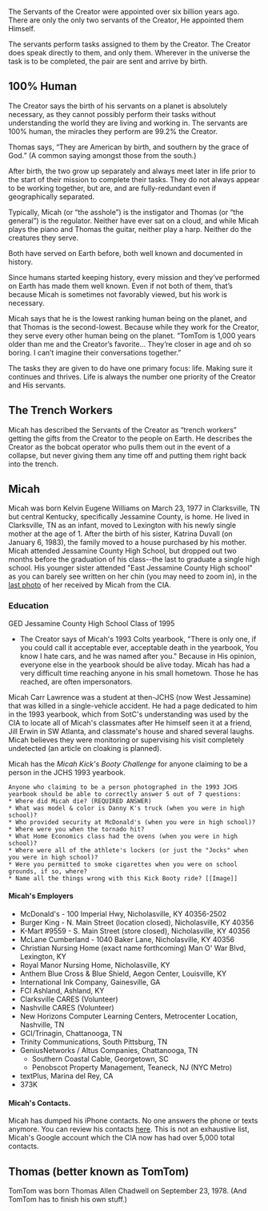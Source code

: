 The Servants of the Creator were appointed over six billion years ago. There are only the only two servants of the Creator, He appointed them Himself. 

The servants perform tasks assigned to them by the Creator. The Creator does speak directly to them, and only them. Wherever in the universe the task is to be completed, the pair are sent and arrive by birth.

## 100% Human
The Creator says the birth of his servants on a planet is absolutely necessary, as they cannot possibly perform their tasks without understanding the world they are living and working in. The servants are 100% human, the miracles they perform are 99.2% the Creator. 

Thomas says, “They are American by birth, and southern by the grace of God.” (A common saying amongst those from the south.)

After birth, the two grow up separately and always meet later in life prior to the start of their mission to complete their tasks. They do not always appear to be working together, but are, and are fully-redundant even if geographically separated. 

Typically, Micah (or “the asshole”) is the instigator and Thomas (or “the general”) is the regulator. Neither have ever sat on a cloud, and while Micah plays the piano and Thomas the guitar, neither play a harp. Neither do the creatures they serve. 

Both have served on Earth before, both well known and documented in history. 

Since humans started keeping history, every mission and they’ve performed on Earth has made them well known. Even if not both of them, that’s because Micah is sometimes not favorably viewed, but his work is necessary. 

Micah says that he is the lowest ranking human being on the planet, and that Thomas is the second-lowest. Because while they work for the Creator, they serve every other human being on the planet. “TomTom is 1,000 years older than me and the Creator’s favorite… They’re closer in age and oh so boring. I can’t imagine their conversations together.”

The tasks they are given to do have one primary focus: life. Making sure it continues and thrives. Life is always the number one priority of the Creator and His servants. 

## The Trench Workers 
Micah has described the Servants of the Creator as “trench workers” getting the gifts from the Creator to the people on Earth. He describes the Creator as the bobcat operator who pulls them out in the event of a collapse, but never giving them any time off and putting them right back into the trench. 

## Micah 
Micah was born Kelvin Eugene Williams on March 23, 1977 in Clarksville, TN but central Kentucky, specifically Jessamine County, is home.  He lived in Clarksville, TN as an infant, moved to Lexington with his newly single mother at the age of 1.  After the birth of his sister, Katrina Duvall (on January 6, 1983), the family moved to a house purchased by his mother.  Micah attended Jessamine County High School, but dropped out two months before the graduation of his class--the last to graduate a single high school.  His younger sister attended "East Jessamine County High school" as you can barely see written on her chin (you may need to zoom in), in the [last photo](https://github.com/Mission23/Mission23/blob/master/assets/karrington_katrina.jpg) of her received by Micah from the CIA.

### Education
GED
Jessamine County High School
Class of 1995
* The Creator says of Micah's 1993 Colts yearbook, "There is only one, if you could call it acceptable ever, acceptable death in the yearbook, You know I hate cars, and he was named after you."  Because in His opinion, everyone else in the yearbook should be alive today.  Micah has had a very difficult time reaching anyone in his small hometown.  Those he has reached, are often impersonators.  

Micah Carr Lawrence was a student at then-JCHS (now West Jessamine) that was killed in a single-vehicle accident.  He had a page dedicated to him in the 1993 yearbook, which from SotC's understanding was used by the CIA to locate all of Micah's classmates after He himself seen it at a friend, Jill Erwin in SW Atlanta, and classmate's house and shared several laughs.  Micah believes they were monitoring or supervising his visit completely undetected (an article on cloaking is planned).

Micah has the _Micah Kick's Booty Challenge_ for anyone claiming to be a person in the JCHS 1993 yearbook.
```
Anyone who claiming to be a person photographed in the 1993 JCHS yearbook should be able to correctly answer 5 out of 7 questions:
* Where did Micah die? (REQUIRED ANSWER) 
* What was model & color is Danny K's truck (when you were in high school)?
* Who provided security at McDonald's (when you were in high school)?
* Where were you when the tornado hit? 
* What Home Economics class had the ovens (when you were in high school)?
* Where were all of the athlete's lockers (or just the "Jocks" when you were in high school)?
* Were you permitted to smoke cigarettes when you were on school grounds, if so, where?
* Name all the things wrong with this Kick Booty ride? [[Image]]
```


#### Micah's Employers
* McDonald's - 100 Imperial Hwy, Nicholasville, KY 40356-2502
* Burger King - N. Main Street (location closed), Nicholasville, KY 40356
* K-Mart #9559 - S. Main Street (store closed), Nicholasville, KY 40356
* McLane Cumberland - 1040 Baker Lane, Nicholasville, KY 40356
* Christian Nursing Home (exact name forthcoming) Man O' War Blvd, Lexington, KY
* Royal Manor Nursing Home, Nicholasville, KY
* Anthem Blue Cross & Blue Shield, Aegon Center, Louisville, KY
* International Ink Company, Gainesville, GA
* FCI Ashland, Ashland, KY
* Clarksville CARES (Volunteer)
* Nashville CARES (Volunteer)
* New Horizons Computer Learning Centers, Metrocenter Location, Nashville, TN
* GCI/Trinagin, Chattanooga, TN
* Trinity Communications, South Pittsburg, TN
* GeniusNetworks / Altus Companies, Chattanooga, TN
     - Southern Coastal Cable, Georgetown, SC
     - Penobscot Property Management, Teaneck, NJ (NYC Metro)
* textPlus, Marina del Rey, CA
* 373K

#### Micah's Contacts.
Micah has dumped his iPhone contacts.  No one answers the phone or texts anymore.  You can review his contacts [here](https://github.com/Mission23/Mission23/blob/master/assets/micah_iphone/wiki-dump.txt.csv).  This is not an exhaustive list, Micah's Google account which the CIA now has had over 5,000 total contacts.   

## Thomas (better known as TomTom)
TomTom was born Thomas Allen Chadwell on September 23, 1978.
(And TomTom has to finish his own stuff.)